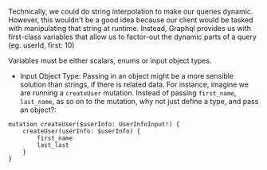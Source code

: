 
Technically, we could do string interpolation to make our queries dynamic. However, this wouldn't be a good idea because our client would be tasked with manipulating that string at runtime. Instead, Graphql provides us with first-class variables that allow us to factor-out the dynamic parts of a query (eg. userId, first: 10)

Variables must be either scalars, enums or input object types.
- Input Object Type: Passing in an object might be a more sensible solution than strings, if there is related data. For instance, imagine we are running a `createUser` mutation. Instead of passing `first_name`, `last_name`, as so on to the mutation, why not just define a type, and pass an object?:
```gql
mutation createUser($userInfo: UserInfoInput!) {
	createUser(userInfo: $userInfo)	{
		first_name
		last_last
	}
}
```
